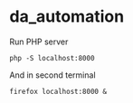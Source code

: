 # da_automation

Run PHP server

    php -S localhost:8000

And in second terminal

    firefox localhost:8000 &